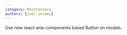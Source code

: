 ```yaml
---
category: Maintenance
authors: [joel-jeremy]
---
```


Use new react-aria-components based Button on modals.
